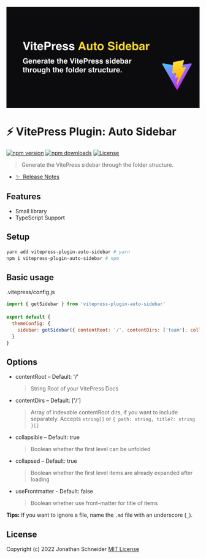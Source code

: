 ![VitePress Plugin: Auto Sidebar](./banner.jpg)

# :zap: VitePress Plugin: Auto Sidebar

[![npm version][npm-version-src]][npm-version-href]
[![npm downloads][npm-downloads-src]][npm-downloads-href]
[![License][license-src]][license-href]

> Generate the VitePress sidebar through the folder structure.

- [✨ &nbsp;Release Notes](https://github.com/JonathanSchndr/vitepress-plugin-auto-sidebar/releases)

## Features

- Small library
- TypeScript Support

## Setup

```sh
yarn add vitepress-plugin-auto-sidebar # yarn
npm i vitepress-plugin-auto-sidebar # npm
```

## Basic usage

.vitepress/config.js
```javascript
import { getSidebar } from 'vitepress-plugin-auto-sidebar'

export default {
  themeConfig: {
    sidebar: getSidebar({ contentRoot: '/', contentDirs: ['team'], collapsible: true, collapsed: true })
  }
}
```

## Options

* contentRoot – Default: '/'
  > String Root of your VitePress Docs
* contentDirs – Default: ['/']
  > Array of indexable contentRoot dirs, if you want to include separately. Accepts `string[]` or `{ path: string, title?: string }[]`
* collapsible – Default: true
  > Boolean whether the first level can be unfolded
* collapsed – Default: true
  > Boolean whether the first level items are already expanded after loading
* useFrontmatter - Default: false
  > Boolean whether use front-matter for title of items

**Tips:** If you want to ignore a file, name the `.md` file with an underscore (`_`).


## License

Copyright (c) 2022 Jonathan Schneider
[MIT License](./LICENSE)

<!-- Badges -->

[npm-version-src]: https://img.shields.io/npm/v/vitepress-plugin-auto-sidebar/latest.svg
[npm-version-href]: https://npmjs.com/package/vitepress-plugin-auto-sidebar
[npm-downloads-src]: https://img.shields.io/npm/dt/vitepress-plugin-auto-sidebar.svg
[npm-downloads-href]: https://npmjs.com/package/vitepress-plugin-auto-sidebar
[license-src]: https://img.shields.io/npm/l/vitepress-plugin-auto-sidebar.svg
[license-href]: https://npmjs.com/package/vitepress-plugin-auto-sidebar
